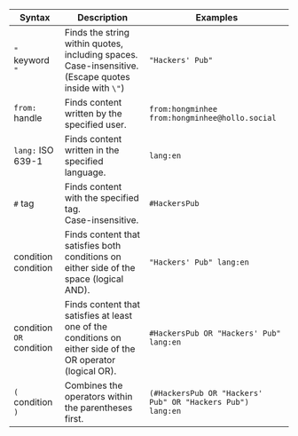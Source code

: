 | Syntax            | Description                                                                                                         | Examples                                                  |
|-------------------|---------------------------------------------------------------------------------------------------------------------|-----------------------------------------------------------|
| `"` keyword `"`   | Finds the string within quotes, including spaces.<br>Case-insensitive.<br>(Escape quotes inside with `\"`)           | `"Hackers' Pub"`                                          |
| `from:` handle    | Finds content written by the specified user.                                                                         | `from:hongminhee`<br>`from:hongminhee@hollo.social`       |
| `lang:` ISO 639-1 | Finds content written in the specified language.                                                                     | `lang:en`                                                 |
| `#` tag           | Finds content with the specified tag.<br>Case-insensitive.                                                           | `#HackersPub`                                             |
| condition ` ` condition | Finds content that satisfies both conditions on either side of the space (logical AND).                         | `"Hackers' Pub" lang:en`                                  |
| condition `OR` condition | Finds content that satisfies at least one of the conditions on either side of the OR operator (logical OR).    | `#HackersPub OR "Hackers' Pub" lang:en`                   |
| `(` condition `)`  | Combines the operators within the parentheses first.                                                                | `(#HackersPub OR "Hackers' Pub" OR "Hackers Pub") lang:en` |
